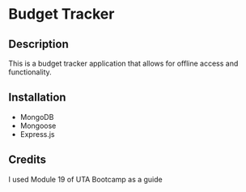 # Budget Tracker

## Description

This is a budget tracker application that allows for offline access and functionality.

## Installation
* MongoDB
* Mongoose
* Express.js

## Credits

I used Module 19 of UTA Bootcamp as a guide